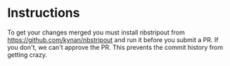 # Instructions
To get your changes merged you must install nbstripout
from https://github.com/kynan/nbstripout and run it before you submit a PR. If you don't, we can't approve the PR. This
prevents the commit history from getting crazy.

